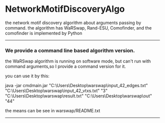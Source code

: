 # NetworkMotifDiscoveryAlgo
the network motif discovery algorithm about arguments passing by command. the algorithm has WaRSwap, Rand-ESU, Comofinder, and the comofinder is implemented by Python

-------------

### We provide a command line based algorithm version.

the WaRSwap algorithm is running on software mode, but can't run with command arguments,so I provide a command version for it.

you can use it by this:

java -jar cmdmain.jar "C:\Users\Desktop\warswap\input_42_edges.txt" "C:\Users\Desktop\warswap\input_42_vtxs.txt" "3"  "C:\Users\Desktop\warswap\result.txt"  "C:\Users\Desktop\warswap\out"  "44"

the means can be see in warswap/README.txt

-------------
